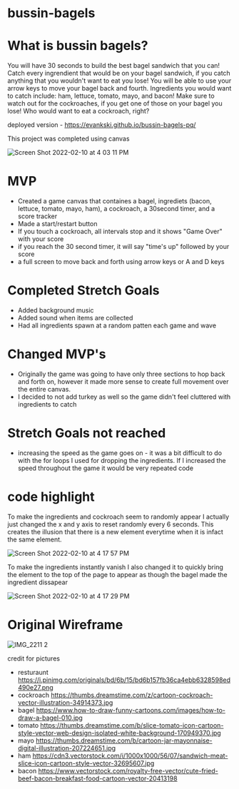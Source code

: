 # bussin-bagels
# What is bussin bagels?
You will have 30 seconds to build the best bagel sandwich that you can! Catch every ingrendient that would be on your bagel sandwich, if you catch anything that you wouldn't want to eat you lose!
You will be able to use your arrow keys to move your bagel back and fourth. Ingredients you would want to catch include: ham, lettuce, tomato, mayo, and bacon! 
Make sure to watch out for the cockroaches, if you get one of those on your bagel you lose! Who would want to eat a cockroach, right?

deployed version - https://evankski.github.io/bussin-bagels-pq/

This project was completed using canvas

![Screen Shot 2022-02-10 at 4 03 11 PM](https://user-images.githubusercontent.com/95590888/153517627-a85c46ee-15ae-4702-805b-738fb0fa758b.png)


# MVP 
* Created a game canvas that containes a bagel, ingrediets (bacon, lettuce, tomato, mayo, ham), a cockroach, a 30second timer, and a score tracker
* Made a start/restart button
* If you touch a cockroach, all intervals stop and it shows "Game Over" with your score
* if you reach the 30 second timer, it will say "time's up" followed by your score
* a full screen to move back and forth using arrow keys or A and D keys


# Completed Stretch Goals
* Added background music
* Added sound when items are collected
* Had all ingredients spawn at a random patten each game and wave

# Changed MVP's
* Originally the game was going to have only three sections to hop back and forth on, however it made more sense to create full movement over the entire canvas.
* I decided to not add turkey as well so the game didn't feel cluttered with ingredients to catch

# Stretch Goals not reached
* increasing the speed as the game goes on - it was a bit difficult to do with the for loops I used for dropping the ingredients. If I increased the speed throughout the game it would be very repeated code

# code highlight
To make the ingredients and cockroach seem to randomly appear I actually just changed the x and y axis to reset randomly every 6 seconds. This creates the illusion that there is a new element everytime when it is infact the same element.

![Screen Shot 2022-02-10 at 4 17 57 PM](https://user-images.githubusercontent.com/95590888/153518826-68368c9f-70cd-474c-a71d-51cd3b6a48e7.png)


To make the ingredients instantly vanish I also changed it to quickly bring the element to the top of the page to appear as though the bagel made the ingredient dissapear

![Screen Shot 2022-02-10 at 4 17 29 PM](https://user-images.githubusercontent.com/95590888/153518790-3516559b-7e4a-42ef-a60c-5eadd7f25018.png)


# Original Wireframe
![IMG_2211 2](https://user-images.githubusercontent.com/95590888/153518883-58a8a878-a8da-4aae-9ad3-19ccb258d5ce.jpg)

credit for pictures 
* resturaunt https://i.pinimg.com/originals/bd/6b/15/bd6b157fb36ca4ebb6328598ed490e27.png
* cockroach https://thumbs.dreamstime.com/z/cartoon-cockroach-vector-illustration-34914373.jpg
* bagel https://www.how-to-draw-funny-cartoons.com/images/how-to-draw-a-bagel-010.jpg
* tomato https://thumbs.dreamstime.com/b/slice-tomato-icon-cartoon-style-vector-web-design-isolated-white-background-170949370.jpg
* mayo https://thumbs.dreamstime.com/b/cartoon-jar-mayonnaise-digital-illustration-207224651.jpg
* ham https://cdn3.vectorstock.com/i/1000x1000/56/07/sandwich-meat-slice-icon-cartoon-style-vector-32695607.jpg
* bacon https://www.vectorstock.com/royalty-free-vector/cute-fried-beef-bacon-breakfast-food-cartoon-vector-20413198

